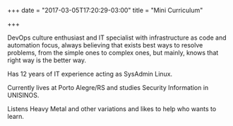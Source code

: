 +++
date = "2017-03-05T17:20:29-03:00"
title = "Mini Curriculum"

+++

DevOps culture enthusiast and IT specialist with infrastructure as code and automation focus, always believing that exists best ways to resolve problems, from the simple ones to complex ones, but mainly, knows that right way is the better way.

Has 12 years of IT experience acting as SysAdmin Linux.

Currently lives at Porto Alegre/RS and studies Security Information in UNISINOS.

Listens Heavy Metal and other variations and likes to help who wants to learn.
